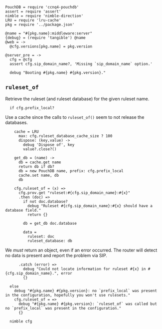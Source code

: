     PouchDB = require 'ccnq4-pouchdb'
    assert = require 'assert'
    nimble = require 'nimble-direction'
    LRU = require 'lru-cache'
    pkg = require '../package.json'

    @name = "#{pkg.name}:middleware:server"
    {debug} = (require 'tangible') @name
    @web = ->
      @cfg.versions[pkg.name] = pkg.version

    @server_pre = ->
      cfg = @cfg
      assert cfg.sip_domain_name?, 'Missing `sip_domain_name` option.'

      debug "Booting #{pkg.name} #{pkg.version}."

`ruleset_of`
------------

Retrieve the ruleset (and ruleset database) for the given ruleset name.

      if cfg.prefix_local?

Use a cache since the calls to `ruleset_of()` seem to not release the databases.

        cache = LRU
          max: cfg.ruleset_database_cache_size ? 100
          dispose: (key,value) ->
            debug 'Dispose of', key
            value?.close?()

        get_db = (name) ->
          db = cache.get name
          return db if db?
          db = new PouchDB name, prefix: cfg.prefix_local
          cache.set name, db
          db

        cfg.ruleset_of = (x) =>
          cfg.prov.get "ruleset:#{cfg.sip_domain_name}:#{x}"
          .then (doc) =>
            if not doc.database?
              debug "Ruleset #{cfg.sip_domain_name}:#{x} should have a database field."
              return {}

            db = get_db doc.database

            data =
              ruleset: doc
              ruleset_database: db

We _must_ return an object, even if an error occurred. The router will detect no data is present and report the problem via SIP.

          .catch (error) =>
            debug "Could not locate information for ruleset #{x} in #{cfg.sip_domain_name}.", error
            {}

      else
        debug "#{pkg.name} #{pkg.version}: no `prefix_local` was present in the configuration, hopefully you won't use rulesets."
        cfg.ruleset_of = =>
          debug "#{pkg.name} #{pkg.version}: `ruleset_of` was called but no `prefix_local` was present in the configuration."
          {}

      nimble cfg
